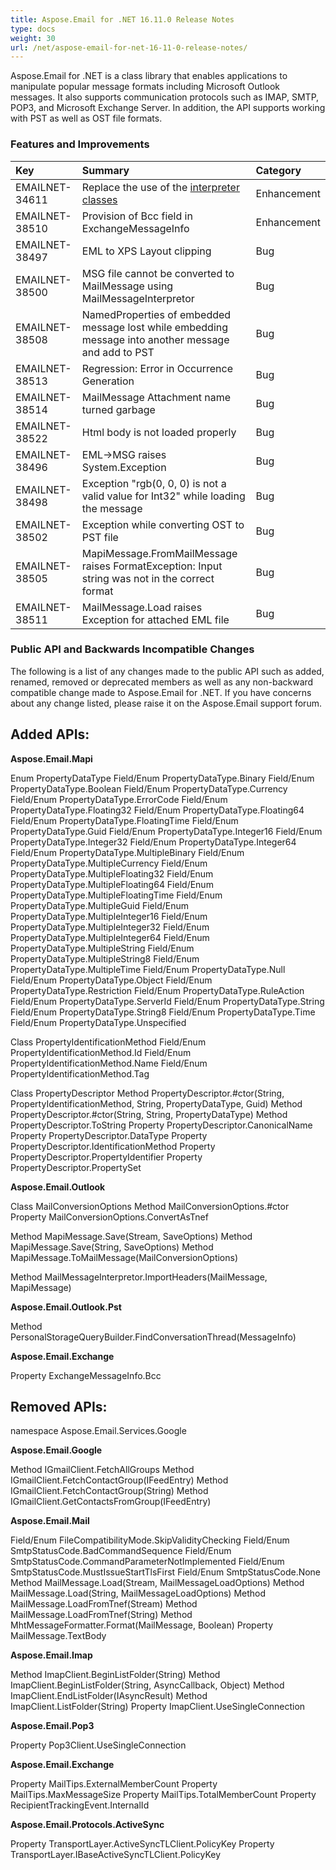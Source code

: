 ```yaml
---
title: Aspose.Email for .NET 16.11.0 Release Notes
type: docs
weight: 30
url: /net/aspose-email-for-net-16-11-0-release-notes/
---
```


Aspose.Email for .NET is a class library that enables applications to manipulate popular message formats including Microsoft Outlook messages. It also supports communication protocols such as IMAP, SMTP, POP3, and Microsoft Exchange Server. In addition, the API supports working with PST as well as OST file formats.
### **Features and Improvements**

|**Key** |**Summary** |**Category** |
| :- | :- | :- |
|EMAILNET-34611 |Replace the use of the [interpreter classes](http://www.aspose.com/docs/display/emailnet/Managing+Message+Files+with+Aspose.Email.Outlook#ManagingMessageFileswithAspose.Email.Outlook-ConvertingMSGtoMIMEmessage)|Enhancement |
|EMAILNET-38510 |Provision of Bcc field in ExchangeMessageInfo |Enhancement |
|EMAILNET-38497 |EML to XPS Layout clipping |Bug |
|EMAILNET-38500 |MSG file cannot be converted to MailMessage using MailMessageInterpretor |Bug |
|EMAILNET-38508 |NamedProperties of embedded message lost while embedding message into another message and add to PST |Bug |
|EMAILNET-38513 |Regression: Error in Occurrence Generation |Bug |
|EMAILNET-38514 |MailMessage Attachment name turned garbage |Bug |
|EMAILNET-38522 |Html body is not loaded properly |Bug |
|EMAILNET-38496 |EML->MSG raises System.Exception |Bug |
|EMAILNET-38498 |Exception "rgb(0, 0, 0) is not a valid value for Int32" while loading the message |Bug |
|EMAILNET-38502 |Exception while converting OST to PST file |Bug |
|EMAILNET-38505 |MapiMessage.FromMailMessage raises FormatException: Input string was not in the correct format |Bug |
|EMAILNET-38511 |MailMessage.Load raises Exception for attached EML file |Bug |
### **Public API and Backwards Incompatible Changes**
The following is a list of any changes made to the public API such as added, renamed, removed or deprecated members as well as any non-backward compatible change made to Aspose.Email for .NET. If you have concerns about any change listed, please raise it on the Aspose.Email support forum.
## **Added APIs:**
**Aspose.Email.Mapi**

Enum PropertyDataType
Field/Enum PropertyDataType.Binary
Field/Enum PropertyDataType.Boolean
Field/Enum PropertyDataType.Currency
Field/Enum PropertyDataType.ErrorCode
Field/Enum PropertyDataType.Floating32
Field/Enum PropertyDataType.Floating64
Field/Enum PropertyDataType.FloatingTime
Field/Enum PropertyDataType.Guid
Field/Enum PropertyDataType.Integer16
Field/Enum PropertyDataType.Integer32
Field/Enum PropertyDataType.Integer64
Field/Enum PropertyDataType.MultipleBinary
Field/Enum PropertyDataType.MultipleCurrency
Field/Enum PropertyDataType.MultipleFloating32
Field/Enum PropertyDataType.MultipleFloating64
Field/Enum PropertyDataType.MultipleFloatingTime
Field/Enum PropertyDataType.MultipleGuid
Field/Enum PropertyDataType.MultipleInteger16
Field/Enum PropertyDataType.MultipleInteger32
Field/Enum PropertyDataType.MultipleInteger64
Field/Enum PropertyDataType.MultipleString
Field/Enum PropertyDataType.MultipleString8
Field/Enum PropertyDataType.MultipleTime
Field/Enum PropertyDataType.Null
Field/Enum PropertyDataType.Object
Field/Enum PropertyDataType.Restriction
Field/Enum PropertyDataType.RuleAction
Field/Enum PropertyDataType.ServerId
Field/Enum PropertyDataType.String
Field/Enum PropertyDataType.String8
Field/Enum PropertyDataType.Time
Field/Enum PropertyDataType.Unspecified

Class PropertyIdentificationMethod
Field/Enum PropertyIdentificationMethod.Id
Field/Enum PropertyIdentificationMethod.Name
Field/Enum PropertyIdentificationMethod.Tag

Class PropertyDescriptor
Method PropertyDescriptor.#ctor(String, PropertyIdentificationMethod, String, PropertyDataType, Guid)
Method PropertyDescriptor.#ctor(String, String, PropertyDataType)
Method PropertyDescriptor.ToString
Property PropertyDescriptor.CanonicalName
Property PropertyDescriptor.DataType
Property PropertyDescriptor.IdentificationMethod
Property PropertyDescriptor.PropertyIdentifier
Property PropertyDescriptor.PropertySet

**Aspose.Email.Outlook**

Class MailConversionOptions
Method MailConversionOptions.#ctor
Property MailConversionOptions.ConvertAsTnef

Method MapiMessage.Save(Stream, SaveOptions)
Method MapiMessage.Save(String, SaveOptions)
Method MapiMessage.ToMailMessage(MailConversionOptions)

Method MailMessageInterpretor.ImportHeaders(MailMessage, MapiMessage)

**Aspose.Email.Outlook.Pst**

Method PersonalStorageQueryBuilder.FindConversationThread(MessageInfo)

**Aspose.Email.Exchange**

Property ExchangeMessageInfo.Bcc
## **Removed APIs:**
namespace Aspose.Email.Services.Google

**Aspose.Email.Google**

Method IGmailClient.FetchAllGroups
Method IGmailClient.FetchContactGroup(IFeedEntry)
Method IGmailClient.FetchContactGroup(String)
Method IGmailClient.GetContactsFromGroup(IFeedEntry)

**Aspose.Email.Mail**

Field/Enum FileCompatibilityMode.SkipValidityChecking
Field/Enum SmtpStatusCode.BadCommandSequence
Field/Enum SmtpStatusCode.CommandParameterNotImplemented
Field/Enum SmtpStatusCode.MustIssueStartTlsFirst
Field/Enum SmtpStatusCode.None
Method MailMessage.Load(Stream, MailMessageLoadOptions)
Method MailMessage.Load(String, MailMessageLoadOptions)
Method MailMessage.LoadFromTnef(Stream)
Method MailMessage.LoadFromTnef(String)
Method MhtMessageFormatter.Format(MailMessage, Boolean)
Property MailMessage.TextBody

**Aspose.Email.Imap**

Method ImapClient.BeginListFolder(String)
Method ImapClient.BeginListFolder(String, AsyncCallback, Object)
Method ImapClient.EndListFolder(IAsyncResult)
Method ImapClient.ListFolder(String)
Property ImapClient.UseSingleConnection

**Aspose.Email.Pop3**

Property Pop3Client.UseSingleConnection

**Aspose.Email.Exchange**

Property MailTips.ExternalMemberCount
Property MailTips.MaxMessageSize
Property MailTips.TotalMemberCount
Property RecipientTrackingEvent.InternalId

**Aspose.Email.Protocols.ActiveSync**

Property TransportLayer.ActiveSyncTLClient.PolicyKey
Property TransportLayer.IBaseActiveSyncTLClient.PolicyKey
